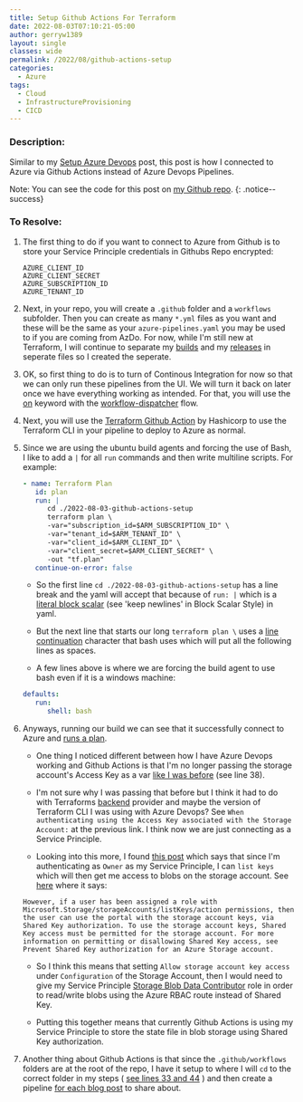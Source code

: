 ```yaml
---
title: Setup Github Actions For Terraform
date: 2022-08-03T07:10:21-05:00
author: gerryw1389
layout: single
classes: wide
permalink: /2022/08/github-actions-setup
categories:
  - Azure
tags:
  - Cloud
  - InfrastructureProvisioning
  - CICD
---
```

<!--more-->

### Description:

Similar to my [Setup Azure Devops](https://automationadmin.com/2022/05/setup-azdo-terraform/) post, this post is how I connected to Azure via Github Actions instead of Azure Devops Pipelines. 

Note: You can see the code for this post on [my Github repo](https://github.com/gerryw1389/terraform-examples/tree/main/2022-08-03-github-actions-setup).
{: .notice--success}

### To Resolve:

1. The first thing to do if you want to connect to Azure from Github is to store your Service Principle credentials in Githubs Repo encrypted:

   ```
   AZURE_CLIENT_ID
   AZURE_CLIENT_SECRET 
   AZURE_SUBSCRIPTION_ID
   AZURE_TENANT_ID
   ```

2. Next, in your repo, you will create a `.github` folder and a `workflows` subfolder. Then you can create as many `*.yml` files as you want and these will be the same as your `azure-pipelines.yaml` you may be used to if you are coming from AzDo. For now, while I'm still new at Terraform, I will continue to separate my [builds](https://github.com/gerryw1389/terraform-examples/blob/main/.github/workflows/2022-08-03-github-actions-setup-build.yaml) and my [releases](https://github.com/gerryw1389/terraform-examples/blob/main/.github/workflows/2022-08-03-github-actions-setup-release.yaml) in seperate files so I created the seperate.

3. OK, so first thing to do is to turn of Continous Integration for now so that we can only run these pipelines from the UI. We will turn it back on later once we have everything working as intended. For that, you will use the [on](https://docs.github.com/en/actions/using-workflows/workflow-syntax-for-github-actions#on) keyword with the [workflow-dispatcher](https://docs.github.com/en/actions/managing-workflow-runs/manually-running-a-workflow) flow.

1. Next, you will use the [Terraform Github Action](https://github.com/hashicorp/setup-terraform) by Hashicorp to use the Terraform CLI in your pipeline to deploy to Azure as normal.

1. Since we are using the ubuntu build agents and forcing the use of Bash, I like to add a `|` for all `run` commands and then write multiline scripts. For example:

   ```yaml
   - name: Terraform Plan
      id: plan
      run: |
         cd ./2022-08-03-github-actions-setup
         terraform plan \
         -var="subscription_id=$ARM_SUBSCRIPTION_ID" \
         -var="tenant_id=$ARM_TENANT_ID" \
         -var="client_id=$ARM_CLIENT_ID" \
         -var="client_secret=$ARM_CLIENT_SECRET" \
         -out "tf.plan"
      continue-on-error: false
   ```

   - So the first line `cd ./2022-08-03-github-actions-setup` has a line break and the yaml will accept that because of `run: |` which is a [literal block scalar](https://yaml-multiline.info/) (see 'keep newlines' in Block Scalar Style) in yaml.

   - But the next line that starts our long `terraform plan \` uses a [line continuation](https://www.gnu.org/software/bash/manual/bash.html#Escape-Character) character that bash uses which will put all the following lines as spaces.

   - A few lines above is where we are forcing the build agent to use bash even if it is a windows machine:

   ```yaml
   defaults:
      run:
         shell: bash
   ```

1. Anyways, running our build we can see that it successfully connect to Azure and [runs a plan](https://github.com/gerryw1389/terraform-examples/actions/runs/3159862219).

   - One thing I noticed different between how I have Azure Devops working and Github Actions is that I'm no longer passing the storage account's Access Key as a var [like I was before](https://github.com/gerryw1389/terraform-examples/blob/main/2022-08-02-tf-no-service-connection/build.yaml) (see line 38).

   - I'm not sure why I was passing that before but I think it had to do with Terraforms [backend](https://www.terraform.io/language/settings/backends/azurerm) provider and maybe the version of Terraform CLI I was using with Azure Devops? See `When authenticating using the Access Key associated with the Storage Account:` at the previous link. I think now we are just connecting as a Service Principle.

   - Looking into this more, I found [this post](https://www.schaeflein.net/understanding-azure-storage-data-access-permissions/) which says that since I'm authenticating as `Owner` as my Service Principle, I can `list keys` which will then get me access to blobs on the storage account. See [here](https://learn.microsoft.com/en-us/azure/storage/blobs/assign-azure-role-data-access?tabs=portal) where it says:

   ```
   However, if a user has been assigned a role with Microsoft.Storage/storageAccounts/listKeys/action permissions, then the user can use the portal with the storage account keys, via Shared Key authorization. To use the storage account keys, Shared Key access must be permitted for the storage account. For more information on permitting or disallowing Shared Key access, see Prevent Shared Key authorization for an Azure Storage account.
   ```

   - So I think this means that setting `Allow storage account key access` under `Configuration` of the Storage Account, then I would need to give my Service Principle [Storage Blob Data Contributor](https://learn.microsoft.com/en-us/azure/role-based-access-control/built-in-roles#storage-blob-data-contributor) role in order to read/write blobs using the Azure RBAC route instead of Shared Key. 

   - Putting this together means that currently Github Actions is using my Service Principle to store the state file in blob storage using Shared Key authorization.

1. Another thing about Github Actions is that since the `.github/workflows` folders are at the root of the repo, I have it setup to where I will `cd` to the correct folder in my steps ( [see lines 33 and 44](https://github.com/gerryw1389/terraform-examples/blob/main/.github/workflows/2022-08-03-github-actions-setup-build.yaml) ) and then create a pipeline [for each blog post](https://github.com/gerryw1389/terraform-examples/blob/main/.github/workflows/) to share about.